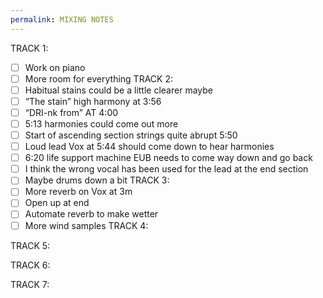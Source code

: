 ```yaml
---
permalink: MIXING NOTES
---
```

TRACK 1:
- [ ] Work on piano
- [ ] More room for everything
TRACK 2:
- [ ] Habitual stains could be a little clearer maybe 
- [ ] “The stain” high harmony at 3:56
- [ ] “DRI-nk from” AT 4:00
- [ ] 5:13 harmonies could come out more 
- [ ] Start of ascending section strings quite abrupt 5:50
- [ ] Loud lead Vox at 5:44 should come down to hear harmonies
- [ ] 6:20 life support machine EUB needs to come way down and go back 
- [ ] I think the wrong vocal has been used for the lead at the end section
- [ ] Maybe drums down a bit 
TRACK 3:
- [ ] More reverb on Vox at 3m 
- [ ] Open up at end 
- [ ] Automate reverb to make wetter 
- [ ] More wind samples 
TRACK 4:

TRACK 5:

TRACK 6:

TRACK 7: